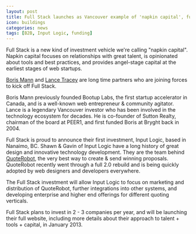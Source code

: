 ```yaml
---
layout: post
title: Full Stack launches as Vancouver example of 'napkin capital', funds QuoteRobot team
icon: buildings
categories: news
tags: [B2B, Input Logic, funding]
---
```


<p class="intro">Full Stack is a new kind of investment vehicle we're calling "napkin capital". Napkin capital focuses on relationships with great talent, is opinionated about tools and best practices, and provides angel-stage capital at the earliest stages of web startups.</p>

[Boris Mann](http://angel.co/borismann) and [Lance Tracey](https://angel.co/elty-1) are long time partners who are joining forces to kick off Full Stack.

Boris Mann previously founded Bootup Labs, the first startup accelerator in Canada, and is a well-known web entrepreneur &amp; community agitator. Lance is a legendary Vancouver investor who has been involved in the technology ecosystem for decades. He is co-founder of Sutton Realty, chairman of the board at PEER1, and first funded Boris at Bryght back in 2004.

Full Stack is proud to announce their first investment, Input Logic, based in Nanaimo, BC. Shawn & Gavin of Input Logic have a long history of great design and innovative technology development. They are the team behind [QuoteRobot](https://angel.co/quoterobot), the very best way to create &amp; send winning proposals. QuoteRobot recently went through a full 2.0 rebuild and is being quickly adopted by web designers and developers everywhere.

The Full Stack investment will allow Input Logic to focus on marketing and distribution of QuoteRobot, further integrations into other systems, and developing enterprise and higher end offerings for different quoting verticals.

Full Stack plans to invest in 2 - 3 companies per year, and will be launching their full website, including more details about their approach to talent + tools + capital, in January 2013.
